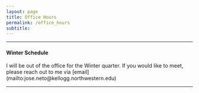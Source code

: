 ```yaml
---
layout: page
title: Office Hours
permalink: /office_hours
subtitle:
---
```


---

<h4>Winter Schedule</h4>
I will be out of the office for the Winter quarter. If you would like to meet, please reach out to me via [email](mailto:jose.neto@kellogg.northwestern.edu)

---
